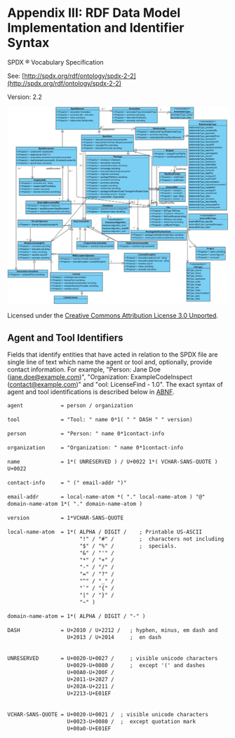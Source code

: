# Appendix III: RDF Data Model Implementation and Identifier Syntax

SPDX ® Vocabulary Specification

See: [http://spdx.org/rdf/ontology/spdx-2-2](http://spdx.org/rdf/ontology/spdx-2-2)

Version: 2.2

![SPDX 2.2 RDF Ontology](img/spdx-2.2-rdf-ontology.png)

Licensed under the [Creative Commons Attribution License 3.0 Unported](http://creativecommons.org/licenses/by/3.0/).

## Agent and Tool Identifiers
Fields that identify entities that have acted in relation to the SPDX file are single line of text which name the agent or
tool and, optionally, provide contact information. For example, "Person: Jane Doe (jane.doe@example.com)",
"Organization: ExampleCodeInspect (contact@example.com)" and "ool: LicenseFind - 1.0". The exact syntax of agent and tool identifications is described below in [ABNF](http://tools.ietf.org/html/rfc5234).

    agent            = person / organization

    tool             = "Tool: " name 0*1( " " DASH " " version)

    person           = "Person: " name 0*1contact-info

    organization     = "Organization: " name 0*1contact-info

    name             = 1*( UNRESERVED ) / U+0022 1*( VCHAR-SANS-QUOTE ) U+0022

    contact-info     = " (" email-addr ")"

    email-addr       = local-name-atom *( "." local-name-atom ) "@" domain-name-atom 1*( "." domain-name-atom )

    version          = 1*VCHAR-SANS-QUOTE

    local-name-atom  = 1*( ALPHA / DIGIT /    ; Printable US-ASCII
                           "!" / "#" /        ;  characters not including
                           "$" / "%" /        ;  specials.
                           "&" / "'" /
                           "*" / "+" /
                           "-" / "/" /
                           "=" / "?" /
                           "^" / "_" /
                           "`" / "{" /
                           "|" / "}" /
                           "~" )

    domain-name-atom = 1*( ALPHA / DIGIT / "-" )

    DASH             = U+2010 / U+2212 /   ; hyphen, minus, em dash and
                       U+2013 / U+2014     ;  en dash


    UNRESERVED       = U+0020-U+0027 /     ; visible unicode characters
                       U+0029-U+0080 /     ;  except '(' and dashes
                       U+00A0-U+200F /
                       U+2011-U+2027 /
                       U+202A-U+2211 /
                       U+2213-U+E01EF


    VCHAR-SANS-QUOTE = U+0020-U+0021 /  ; visible unicode characters
                       U+0023-U+0080 /  ;  except quotation mark
                       U+00a0-U+E01EF